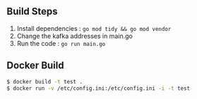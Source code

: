 ## Build Steps

1. Install dependencies : `go mod tidy && go mod vendor`
3. Change the kafka addresses in main.go
4. Run the code : `go run main.go`

## Docker Build
```sh
$ docker build -t test .
$ docker run -v /etc/config.ini:/etc/config.ini -i -t test
```